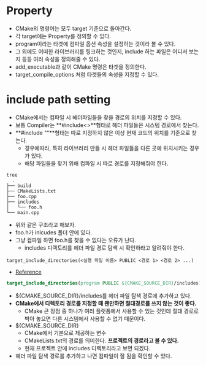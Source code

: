 # Property
- CMake의 명령어는 모두 target 기준으로 돌아간다.
- 각 target에는 Property를 정의할 수 있다.
- program이라는 타겟에 컴파일 옵션 속성을 설정하는 것이라 볼 수 있다.
- 그 외에도 어떠한 라이브러리를 링크하는 것인지, include 하는 파일은 어디서 보는지 등등 여러 속성을 정의해줄 수 있다.
- add_executable과 같이 CMake 명령은 타겟을 정의한다.
- target_compile_options 처럼 타겟들의 속성을 지정할 수 있다.

# include path setting
- CMake에서는 컴파일 시 헤더파일들을 찾을 경로의 위치를 지정할 수 있다.
- 보통 Compiler는 **#include<>**형태로 헤더 파일들은 시스템 경로에서 찾는다.
- **#include ""**형태는 따로 지정하지 않은 이상 현재 코드의 위치를 기준으로 찾는다.
  - 경우에따라, 특히 라이브러리 만들 시 헤더 파일들을 다른 곳에 위치시키는 경우가 있다.
  - 해당 파일들을 찾기 위해 컴파일 시 따로 경로를 지정해줘야 한다.

```
tree
  .
├── build
├── CMakeLists.txt
├── foo.cpp
├── includes
│   └── foo.h
└── main.cpp
```
- 위와 같은 구조라고 해보자.
- foo.h가 inlcudes 폴더 안에 있다.
- 그냥 컴파일 하면 foo.h를 찾을 수 없다는 오류가 난다.
  - includes 디렉토리를 헤더 파일 경로 탐색 시 확인하라고 알려줘야 한다.

```
target_include_directories(<실행 파일 이름> PUBLIC <경로 1> <경로 2> ...)
```
- [Reference](https://cmake.org/cmake/help/latest/command/target_include_directories.html)


```CMake
target_include_directories(program PUBLIC ${CMAKE_SOURCE_DIR}/includes)
```
- ${CMAKE_SOURCE_DIR}/includes를 헤더 파일 탐색 경로에 추가하고 있다.
- **CMake에서 디렉토리 경로를 지정할 때 왠만하면 절대경로를 쓰지 않는 것이 좋다.**
  - CMake 큰 장점 중 하나가 여러 플랫폼에서 사용할 수 있는 것인데 절대 경로로 박아 놓으면 다른 시스템에서 사용할 수 없기 때문이다.
- ${CMAKE_SOURCE_DIR}
  - CMake에서 기본으로 제공하는 변수
  - CMakeLists.txt의 경로를 의미한다. **프로젝트의 경로라고 볼 수 있다.**
  - 현재 프로젝트 안에 includes 디렉토리라고 보면 되겠다.
- 헤더 파일 탐색 경로를 추가하고 나면 컴파일이 잘 됨을 확인할 수 있다.